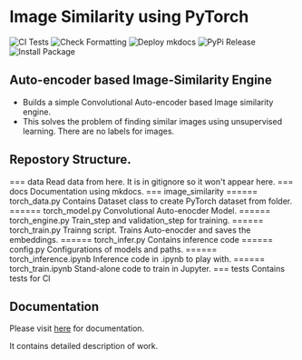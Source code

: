 # Image Similarity using PyTorch

![CI Tests](https://github.com/oke-aditya/image_similarity/workflows/CI%20Tests/badge.svg)
![Check Formatting](https://github.com/oke-aditya/image_similarity/workflows/Check%20Formatting/badge.svg)
![Deploy mkdocs](https://github.com/oke-aditya/image_similarity/workflows/Deploy%20mkdocs/badge.svg)
![PyPi Release](https://github.com/oke-aditya/image_similarity/workflows/PyPi%20Release/badge.svg)
![Install Package](https://github.com/oke-aditya/image_similarity/workflows/Install%20Package/badge.svg)

## Auto-encoder based Image-Similarity Engine

- Builds a simple Convolutional Auto-encoder based Image similarity engine.
- This solves the problem of finding similar images using unsupervised learning. There are no labels for images.

## Repostory Structure.
=== data                        Read data from here. It is in gitignore so it won't appear here.
=== docs                        Documentation using mkdocs.
=== image_similarity
====== torch_data.py            Contains Dataset class to create PyTorch dataset from folder.
====== torch_model.py           Convolutional Auto-enocder Model.
====== torch_engine.py          Train_step and validation_step for training.
====== torch_train.py           Trainng script. Trains Auto-enocder and saves the embeddings.
====== torch_infer.py           Contains inference code
====== config.py                Configurations of models and paths.
====== torch_inference.ipynb    Inference code in .ipynb to play with.
====== torch_train.ipynb        Stand-alone code to train in Jupyter.
=== tests                       Contains tests for CI

## Documentation

Please visit [here](https://oke-aditya.github.io/image_similarity) for documentation.

It contains detailed description of work.

<!-- ## Outputs -->


